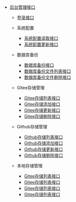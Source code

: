 * [后台管理接口](/admin/README "Java基础")
  * [登录接口](/admin/login.md "登录接口")
  * 系统配置
    * [系统配置读取接口](/admin/system_config.md "系统配置读取接口")
    * [系统配置更新接口](/admin/system_config_update.md "系统配置更新接口")
    
  * 数据库备份
    * [数据库备份接口](/admin/backup.md "数据库备份接口")
    * [数据库备份文件列表接口](/admin/backup_list.md "数据库备份文件列表接口")
    * [数据库备份文件删除接口](/admin/backup_file_delete.md "数据库备份文件删除接口")
    
  * Gitee存储管理
    * [Gitee存储列表接口](/admin/gitee_list.md "Gitee存储列表接口")
    * [Gitee存储添加接口](/admin/gitee_add.md "Gitee存储添加接口")
    * [Gitee存储更新接口](/admin/gitee_update.md "Gitee存储更新接口")
    * [Gitee存储删除接口](/admin/gitee_delete.md "Gitee存储删除接口")
    
  * Github存储管理
    * [Github存储列表接口](/admin/github_list.md "Github存储列表接口")
    * [Github存储添加接口](/admin/github_add.md "Github存储添加接口")
    * [Github存储更新接口](/admin/github_update.md "Github存储更新接口")
    * [Github存储删除接口](/admin/github_delete.md "Github存储删除接口")

  * 本地存储管理
    * [Gitee存储列表接口](/admin/ "Gitee存储列表接口")
    * [Gitee存储列表接口](/admin/ "Gitee存储列表接口")
    * [Gitee存储列表接口](/admin/ "Gitee存储列表接口")
    * [Gitee存储列表接口](/admin/ "Gitee存储列表接口")
